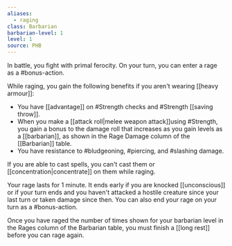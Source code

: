 ```yaml
---
aliases:
  - raging
class: Barbarian
barbarian-level: 1
level: 1
source: PHB
---
```


In battle, you fight with primal ferocity. On your turn, you can enter a rage as a #bonus-action.

While raging, you gain the following benefits if you aren't wearing [[heavy armour]]:
- You have [[advantage]] on #Strength checks and #Strength [[saving throw]].
- When you make a [[attack roll|melee weapon attack]]using #Strength, you gain a bonus to the damage roll that increases as you gain levels as a [[barbarian]], as shown in the Rage Damage column of the [[Barbarian]] table.
- You have resistance to #bludgeoning, #piercing, and #slashing damage.

If you are able to cast spells, you can't cast them or [[concentration|concentrate]] on them while raging.

Your rage lasts for 1 minute. It ends early if you are knocked [[unconscious]] or if your turn ends and you haven't attacked a hostile creature since your last turn or taken damage since then. You can also end your rage on your turn as a #bonus-action.

Once you have raged the number of times shown for your barbarian level in the Rages column of the Barbarian table, you must finish a [[long rest]] before you can rage again.
